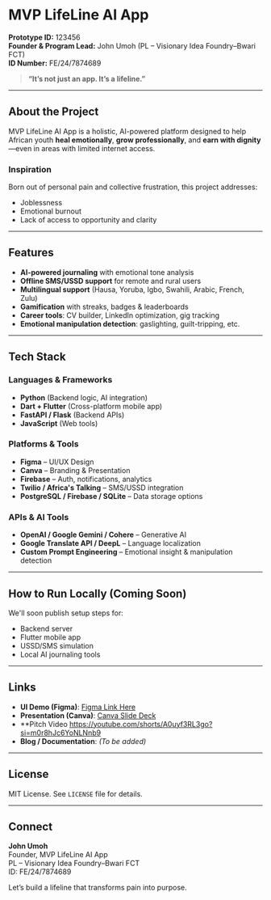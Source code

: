 # MVP LifeLine AI App

**Prototype ID:** 123456  
**Founder & Program Lead:** John Umoh (PL – Visionary Idea Foundry–Bwari FCT)  
**ID Number:** FE/24/7874689

> **“It’s not just an app. It’s a lifeline.”**

---

## About the Project

MVP LifeLine AI App is a holistic, AI-powered platform designed to help African youth **heal emotionally**, **grow professionally**, and **earn with dignity**—even in areas with limited internet access.

### Inspiration
Born out of personal pain and collective frustration, this project addresses:
- Joblessness
- Emotional burnout
- Lack of access to opportunity and clarity

---

## Features

- **AI-powered journaling** with emotional tone analysis  
- **Offline SMS/USSD support** for remote and rural users  
- **Multilingual support** (Hausa, Yoruba, Igbo, Swahili, Arabic, French, Zulu)  
- **Gamification** with streaks, badges & leaderboards  
- **Career tools**: CV builder, LinkedIn optimization, gig tracking  
- **Emotional manipulation detection**: gaslighting, guilt-tripping, etc.

---

## Tech Stack

### Languages & Frameworks
- **Python** (Backend logic, AI integration)
- **Dart + Flutter** (Cross-platform mobile app)
- **FastAPI / Flask** (Backend APIs)
- **JavaScript** (Web tools)

### Platforms & Tools
- **Figma** – UI/UX Design  
- **Canva** – Branding & Presentation  
- **Firebase** – Auth, notifications, analytics  
- **Twilio / Africa's Talking** – SMS/USSD integration  
- **PostgreSQL / Firebase / SQLite** – Data storage options  

### APIs & AI Tools
- **OpenAI / Google Gemini / Cohere** – Generative AI  
- **Google Translate API / DeepL** – Language localization  
- **Custom Prompt Engineering** – Emotional insight & manipulation detection  

---

## How to Run Locally (Coming Soon)

We'll soon publish setup steps for:
- Backend server
- Flutter mobile app
- USSD/SMS simulation
- Local AI journaling tools

---

## Links

- **UI Demo (Figma)**: [Figma Link Here](https://www.figma.com/)
- **Presentation (Canva)**: [Canva Slide Deck](https://www.canva.com/)
- **Pitch Video https://youtube.com/shorts/A0uyf3RL3go?si=m0r8hJc6YoNLNnb9
- **Blog / Documentation**: *(To be added)*

---

## License

MIT License. See `LICENSE` file for details.

---

## Connect

**John Umoh**  
Founder, MVP LifeLine AI App  
PL – Visionary Idea Foundry–Bwari FCT  
ID: FE/24/7874689  

Let’s build a lifeline that transforms pain into purpose.
